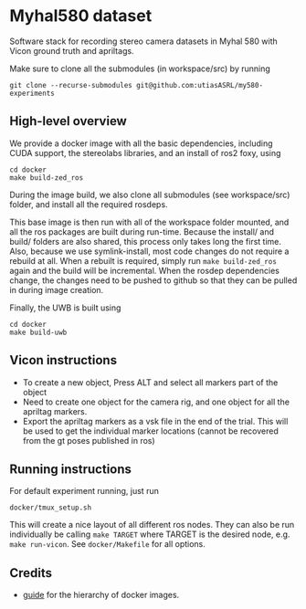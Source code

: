 # Myhal580 dataset

Software stack for recording stereo camera datasets in Myhal 580 with Vicon ground truth and apriltags.

Make sure to clone all the submodules (in workspace/src) by running

```
git clone --recurse-submodules git@github.com:utiasASRL/my580-experiments
```

## High-level overview

We provide a docker image with all the basic dependencies, including CUDA support, the stereolabs libraries, and an install of ros2 foxy, using
```
cd docker
make build-zed_ros
```
During the image build, we also clone all submodules (see workspace/src) folder, and install all the required rosdeps. 

This base image is then run with all of the workspace folder mounted, and all the ros packages are built during run-time. Because the install/ and build/ folders are also shared, this process only takes long the first time. Also, because we use symlink-install, most code changes do not require a rebuild at all. When a rebuilt is required, simply run `make build-zed_ros` again and the build will be incremental. When the rosdep dependencies change, the changes need to be pushed to github so that they can be pulled in during image creation. 

Finally, the UWB is built using

```
cd docker
make build-uwb
```

## Vicon instructions
- To create a new object, Press ALT and select all markers part of the object
- Need to create one object for the camera rig, and one object for all the apriltag markers. 
- Export the apriltag markers as a vsk file in the end of the trial. This will be used to 
get the individual marker locations (cannot be recovered from the gt poses published in ros)  

## Running instructions

For default experiment running, just run
```
docker/tmux_setup.sh
```

This will create a nice layout of all different ros nodes. They can also be run individually be calling `make TARGET` where TARGET is the desired node, e.g. `make run-vicon`. See `docker/Makefile` for all options.


## Credits
- [guide](https://roboticseabass.com/2021/04/21/docker-and-ros/) for the hierarchy of docker images.
